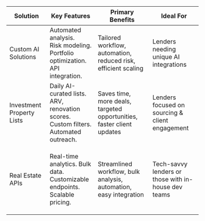 | Solution                  | Key Features                                                                                 | Primary Benefits                                                      | Ideal For                                           |
|---------------------------|----------------------------------------------------------------------------------------------|-----------------------------------------------------------------------|-----------------------------------------------------|
| Custom AI Solutions       | Automated analysis.<br>Risk modeling.<br>Portfolio optimization.<br>API integration.    | Tailored workflow, automation, reduced risk, efficient scaling        | Lenders needing unique AI integrations              |
| Investment Property Lists | Daily AI-curated lists.<br>ARV, renovation scores.<br>Custom filters.<br>Automated outreach. | Saves time, more deals, targeted opportunities, faster client updates | Lenders focused on sourcing & client engagement     |
|                           |                                                                                              |                                                                       |                                                     |
|                           |                                                                                              |                                                                       |                                                     |
|                           |                                                                                              |                                                                       |                                                     |
| Real Estate APIs          | Real-time analytics.       Bulk data.<br>Customizable endpoints.<br>Scalable pricing.        | Streamlined workflow, bulk analysis, automation, easy integration     | Tech-savvy lenders or those with in-house dev teams |
|                           |                                                                                              |                                                                       |                                                     |
|                           |                                                                                              |                                                                       |                                                     |
|                           |                                                                                              |                                                                       |                                                     |

